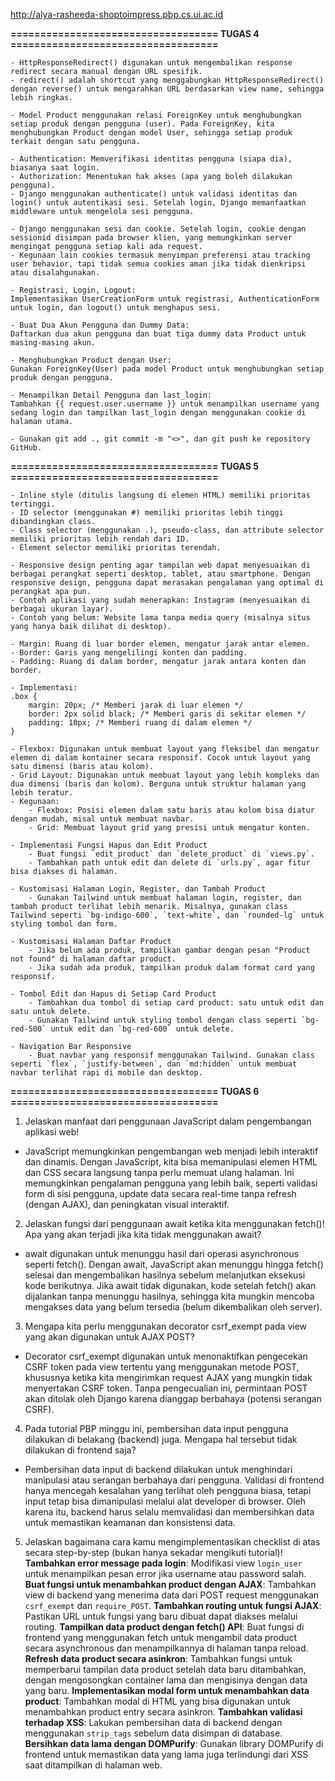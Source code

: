 http://alya-rasheeda-shoptoimpress.pbp.cs.ui.ac.id

**=================================== TUGAS 4 ===================================**

<!-- Apa perbedaan antara HttpResponseRedirect() dan redirect() -->
    - HttpResponseRedirect() digunakan untuk mengembalikan response redirect secara manual dengan URL spesifik.
    - redirect() adalah shortcut yang menggabungkan HttpResponseRedirect() dengan reverse() untuk mengarahkan URL berdasarkan view name, sehingga lebih ringkas.

<!-- Jelaskan cara kerja penghubungan model Product dengan User! -->
    - Model Product menggunakan relasi ForeignKey untuk menghubungkan setiap produk dengan pengguna (user). Pada ForeignKey, kita menghubungkan Product dengan model User, sehingga setiap produk terkait dengan satu pengguna.

<!-- Apa perbedaan antara authentication dan authorization, apakah yang dilakukan saat pengguna login? Jelaskan bagaimana Django mengimplementasikan kedua konsep tersebut. -->
    - Authentication: Memverifikasi identitas pengguna (siapa dia), biasanya saat login.
    - Authorization: Menentukan hak akses (apa yang boleh dilakukan pengguna).
    - Django menggunakan authenticate() untuk validasi identitas dan login() untuk autentikasi sesi. Setelah login, Django memanfaatkan middleware untuk mengelola sesi pengguna.

<!-- Bagaimana Django mengingat pengguna yang telah login? Jelaskan kegunaan lain dari cookies dan apakah semua cookies aman digunakan? -->
    - Django menggunakan sesi dan cookie. Setelah login, cookie dengan sessionid disimpan pada browser klien, yang memungkinkan server mengingat pengguna setiap kali ada request.
    - Kegunaan lain cookies termasuk menyimpan preferensi atau tracking user behavior, tapi tidak semua cookies aman jika tidak dienkripsi atau disalahgunakan.

<!-- Jelaskan bagaimana cara kamu mengimplementasikan checklist di atas secara step-by-step (bukan hanya sekadar mengikuti tutorial). -->
    - Registrasi, Login, Logout:
    Implementasikan UserCreationForm untuk registrasi, AuthenticationForm untuk login, dan logout() untuk menghapus sesi.
    
    - Buat Dua Akun Pengguna dan Dummy Data:
    Daftarkan dua akun pengguna dan buat tiga dummy data Product untuk masing-masing akun.
    
    - Menghubungkan Product dengan User:
    Gunakan ForeignKey(User) pada model Product untuk menghubungkan setiap produk dengan pengguna.
    
    - Menampilkan Detail Pengguna dan last_login:
    Tambahkan {{ request.user.username }} untuk menampilkan username yang sedang login dan tampilkan last_login dengan menggunakan cookie di halaman utama.

    - Gunakan git add ., git commit -m "<>", dan git push ke repository GitHub.

**=================================== TUGAS 5 ===================================**
 <!-- Jika terdapat beberapa CSS selector untuk suatu elemen HTML, jelaskan urutan prioritas pengambilan CSS selector tersebut! -->
    - Inline style (ditulis langsung di elemen HTML) memiliki prioritas tertinggi.
    - ID selector (menggunakan #) memiliki prioritas lebih tinggi dibandingkan class.
    - Class selector (menggunakan .), pseudo-class, dan attribute selector memiliki prioritas lebih rendah dari ID.
    - Element selector memiliki prioritas terendah.

 <!-- Mengapa responsive design menjadi konsep yang penting dalam pengembangan aplikasi web? Berikan contoh aplikasi yang sudah dan belum menerapkan responsive design! -->
    - Responsive design penting agar tampilan web dapat menyesuaikan di berbagai perangkat seperti desktop, tablet, atau smartphone. Dengan responsive design, pengguna dapat merasakan pengalaman yang optimal di perangkat apa pun.
    - Contoh aplikasi yang sudah menerapkan: Instagram (menyesuaikan di berbagai ukuran layar).
    - Contoh yang belum: Website lama tanpa media query (misalnya situs yang hanya baik dilihat di desktop).

 <!-- Jelaskan perbedaan antara margin, border, dan padding, serta cara untuk mengimplementasikan ketiga hal tersebut! -->
    - Margin: Ruang di luar border elemen, mengatur jarak antar elemen.
    - Border: Garis yang mengelilingi konten dan padding.
    - Padding: Ruang di dalam border, mengatur jarak antara konten dan border.

    - Implementasi:
    .box {
        margin: 20px; /* Memberi jarak di luar elemen */
        border: 2px solid black; /* Memberi garis di sekitar elemen */
        padding: 10px; /* Memberi ruang di dalam elemen */
    }

 <!-- Jelaskan konsep flex box dan grid layout beserta kegunaannya! -->
    - Flexbox: Digunakan untuk membuat layout yang fleksibel dan mengatur elemen di dalam kontainer secara responsif. Cocok untuk layout yang satu dimensi (baris atau kolom).
    - Grid Layout: Digunakan untuk membuat layout yang lebih kompleks dan dua dimensi (baris dan kolom). Berguna untuk struktur halaman yang lebih teratur.
    - Kegunaan:
        - Flexbox: Posisi elemen dalam satu baris atau kolom bisa diatur dengan mudah, misal untuk membuat navbar.
        - Grid: Membuat layout grid yang presisi untuk mengatur konten.

 <!-- Jelaskan bagaimana cara kamu mengimplementasikan checklist di atas secara step-by-step (bukan hanya sekadar mengikuti tutorial)! -->
    - Implementasi Fungsi Hapus dan Edit Product 
        - Buat fungsi `edit_product` dan `delete_product` di `views.py`.
        - Tambahkan path untuk edit dan delete di `urls.py`, agar fitur bisa diakses di halaman.

    - Kustomisasi Halaman Login, Register, dan Tambah Product
        - Gunakan Tailwind untuk membuat halaman login, register, dan tambah product terlihat lebih menarik. Misalnya, gunakan class Tailwind seperti `bg-indigo-600`, `text-white`, dan `rounded-lg` untuk styling tombol dan form.

    - Kustomisasi Halaman Daftar Product 
        - Jika belum ada produk, tampilkan gambar dengan pesan "Product not found" di halaman daftar product.
        - Jika sudah ada produk, tampilkan produk dalam format card yang responsif.

    - Tombol Edit dan Hapus di Setiap Card Product
        - Tambahkan dua tombol di setiap card product: satu untuk edit dan satu untuk delete.
        - Gunakan Tailwind untuk styling tombol dengan class seperti `bg-red-500` untuk edit dan `bg-red-600` untuk delete.

    - Navigation Bar Responsive  
        - Buat navbar yang responsif menggunakan Tailwind. Gunakan class seperti `flex`, `justify-between`, dan `md:hidden` untuk membuat navbar terlihat rapi di mobile dan desktop.

**=================================== TUGAS 6 ===================================**

1. Jelaskan manfaat dari penggunaan JavaScript dalam pengembangan aplikasi web!
- JavaScript memungkinkan pengembangan web menjadi lebih interaktif dan dinamis. Dengan JavaScript, kita bisa memanipulasi elemen HTML dan CSS secara langsung tanpa perlu memuat ulang halaman. Ini memungkinkan pengalaman pengguna yang lebih baik, seperti validasi form di sisi pengguna, update data secara real-time tanpa refresh (dengan AJAX), dan peningkatan visual interaktif.

2. Jelaskan fungsi dari penggunaan await ketika kita menggunakan fetch()! Apa yang akan terjadi jika kita tidak menggunakan await?
- await digunakan untuk menunggu hasil dari operasi asynchronous seperti fetch(). Dengan await, JavaScript akan menunggu hingga fetch() selesai dan mengembalikan hasilnya sebelum melanjutkan eksekusi kode berikutnya. Jika await tidak digunakan, kode setelah fetch() akan dijalankan tanpa menunggu hasilnya, sehingga kita mungkin mencoba mengakses data yang belum tersedia (belum dikembalikan oleh server).

3. Mengapa kita perlu menggunakan decorator csrf_exempt pada view yang akan digunakan untuk AJAX POST?
- Decorator csrf_exempt digunakan untuk menonaktifkan pengecekan CSRF token pada view tertentu yang menggunakan metode POST, khususnya ketika kita mengirimkan request AJAX yang mungkin tidak menyertakan CSRF token. Tanpa pengecualian ini, permintaan POST akan ditolak oleh Django karena dianggap berbahaya (potensi serangan CSRF).

4. Pada tutorial PBP minggu ini, pembersihan data input pengguna dilakukan di belakang (backend) juga. Mengapa hal tersebut tidak dilakukan di frontend saja?
- Pembersihan data input di backend dilakukan untuk menghindari manipulasi atau serangan berbahaya dari pengguna. Validasi di frontend hanya mencegah kesalahan yang terlihat oleh pengguna biasa, tetapi input tetap bisa dimanipulasi melalui alat developer di browser. Oleh karena itu, backend harus selalu memvalidasi dan membersihkan data untuk memastikan keamanan dan konsistensi data.

5. Jelaskan bagaimana cara kamu mengimplementasikan checklist di atas secara step-by-step (bukan hanya sekadar mengikuti tutorial)!
    **Tambahkan error message pada login**: Modifikasi view `login_user` untuk menampilkan pesan error jika username atau password salah.
    **Buat fungsi untuk menambahkan product dengan AJAX**: Tambahkan view di backend yang menerima data dari POST request menggunakan `csrf_exempt` dan `require_POST`.
    **Tambahkan routing untuk fungsi AJAX**: Pastikan URL untuk fungsi yang baru dibuat dapat diakses melalui routing.
    **Tampilkan data product dengan fetch() API**: Buat fungsi di frontend yang menggunakan fetch untuk mengambil data product secara asynchronous dan menampilkannya di halaman tanpa reload.
    **Refresh data product secara asinkron**: Tambahkan fungsi untuk memperbarui tampilan data product setelah data baru ditambahkan, dengan mengosongkan container lama dan mengisinya dengan data yang baru.
    **Implementasikan modal form untuk menambahkan data product**: Tambahkan modal di HTML yang bisa digunakan untuk menambahkan product entry secara asinkron.
    **Tambahkan validasi terhadap XSS**: Lakukan pembersihan data di backend dengan menggunakan `strip_tags` sebelum data disimpan di database.
    **Bersihkan data lama dengan DOMPurify**: Gunakan library DOMPurify di frontend untuk memastikan data yang lama juga terlindungi dari XSS saat ditampilkan di halaman web.